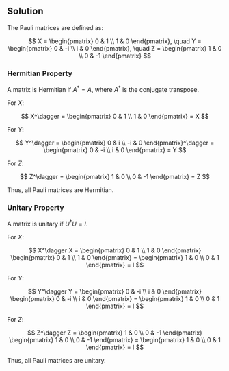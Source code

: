 <!-- 6. Show that the Pauli matrices are Hermitian and unitary. -->

## Solution

The Pauli matrices are defined as:

$$
X = \begin{pmatrix} 0 & 1 \\ 1 & 0 \end{pmatrix}, \quad Y = \begin{pmatrix} 0 & -i \\ i & 0 \end{pmatrix}, \quad Z = \begin{pmatrix} 1 & 0 \\ 0 & -1 \end{pmatrix}
$$

### Hermitian Property

A matrix is Hermitian if $A^\dagger = A$, where $A^\dagger$ is the conjugate transpose.

For $X$:

$$
X^\dagger = \begin{pmatrix} 0 & 1 \\ 1 & 0 \end{pmatrix} = X
$$

For $Y$:

$$
Y^\dagger = \begin{pmatrix} 0 & i \\ -i & 0 \end{pmatrix}^\dagger = \begin{pmatrix} 0 & -i \\ i & 0 \end{pmatrix} = Y
$$

For $Z$:

$$
Z^\dagger = \begin{pmatrix} 1 & 0 \\ 0 & -1 \end{pmatrix} = Z
$$

Thus, all Pauli matrices are Hermitian.

### Unitary Property

A matrix is unitary if $U^\dagger U = I$.

For $X$:

$$
X^\dagger X = \begin{pmatrix} 0 & 1 \\ 1 & 0 \end{pmatrix} \begin{pmatrix} 0 & 1 \\ 1 & 0 \end{pmatrix} = \begin{pmatrix} 1 & 0 \\ 0 & 1 \end{pmatrix} = I
$$

For $Y$:

$$
Y^\dagger Y = \begin{pmatrix} 0 & -i \\ i & 0 \end{pmatrix} \begin{pmatrix} 0 & -i \\ i & 0 \end{pmatrix} = \begin{pmatrix} 1 & 0 \\ 0 & 1 \end{pmatrix} = I
$$

For $Z$:

$$
Z^\dagger Z = \begin{pmatrix} 1 & 0 \\ 0 & -1 \end{pmatrix} \begin{pmatrix} 1 & 0 \\ 0 & -1 \end{pmatrix} = \begin{pmatrix} 1 & 0 \\ 0 & 1 \end{pmatrix} = I
$$

Thus, all Pauli matrices are unitary.
